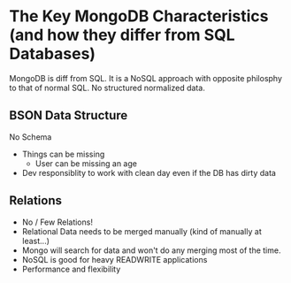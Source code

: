 # The Key MongoDB Characteristics (and how they differ from SQL Databases)

MongoDB is diff from SQL. It is a NoSQL approach with opposite philosphy to that of normal SQL. No structured normalized data.

## BSON Data Structure

No Schema
* Things can be missing
  * User can be missing an age
* Dev responsiblity to work with clean day even if the DB has dirty data

## Relations

* No / Few Relations!
* Relational Data needs to be merged manually (kind of manually at least...)
* Mongo will search for data and won't do any merging most of the time.
* NoSQL is good for heavy READWRITE applications
* Performance and flexibility
